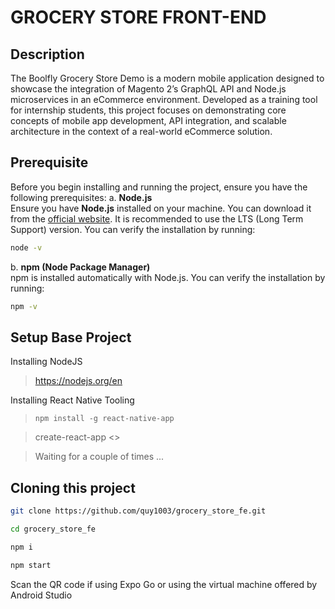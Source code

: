 ﻿# GROCERY STORE FRONT-END
 ## Description 
The Boolfly Grocery Store Demo is a modern mobile application designed to showcase the integration of Magento 2’s GraphQL API and Node.js microservices in an eCommerce environment. Developed as a training tool for internship students, this project focuses on demonstrating core concepts of mobile app development, API integration, and scalable architecture in the context of a real-world eCommerce solution.
 
 ## Prerequisite
Before you begin installing and running the project, ensure you have the following prerequisites:
a. **Node.js**  
   Ensure you have **Node.js** installed on your machine. You can download it from the [official website](https://nodejs.org/). It is recommended to use the LTS (Long Term Support) version.
You can verify the installation by running:
```bash
node -v
```
b. **npm (Node Package Manager)**  
   npm is installed automatically with Node.js. You can verify the installation by running:  
```bash
npm -v
```
 ## Setup Base Project
Installing NodeJS 
> https://nodejs.org/en
  
Installing React Native Tooling
> `npm install -g react-native-app`

> create-react-app <<project-name>>

> Waiting for a couple of times ...   
 ## Cloning this project
 ```bash
git clone https://github.com/quy1003/grocery_store_fe.git
```
```bash
cd grocery_store_fe
```
```bash
npm i
```
```bash
npm start
```
Scan the QR code if using Expo Go or using the virtual machine offered by Android Studio


 
